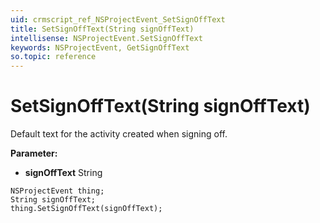 ```yaml
---
uid: crmscript_ref_NSProjectEvent_SetSignOffText
title: SetSignOffText(String signOffText)
intellisense: NSProjectEvent.SetSignOffText
keywords: NSProjectEvent, GetSignOffText
so.topic: reference
---
```


# SetSignOffText(String signOffText)

Default text for the activity created when signing off.

**Parameter:** 
* **signOffText** String

```crmscript
NSProjectEvent thing;
String signOffText;
thing.SetSignOffText(signOffText);
```

